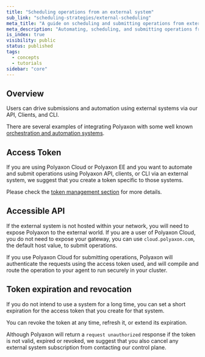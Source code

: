 ```yaml
---
title: "Scheduling operations from an external system"
sub_link: "scheduling-strategies/external-scheduling"
meta_title: "A guide on scheduling and submitting operations from external systems - scheduling strategies"
meta_description: "Automating, scheduling, and submitting operations from external systems."
is_index: true
visibility: public
status: published
tags:
  - concepts
  - tutorials
sidebar: "core"
---
```


## Overview

Users can drive submissions and automation using external systems via our API, Clients, and CLI.

There are several examples of integrating Polyaxon with some well known [orchestration and automation systems](/integrations/automation/).

## Access Token

If you are using Polyaxon Cloud or Polyaxon EE and you want to automate and submit operations using Polyaxon API, clients, or CLI via an external system, 
we suggest that you create a token specific to those systems.  

Please check the [token management section](/docs/management/organizations/users/#token-management) for more details.

## Accessible API

If the external system is not hosted within your network, you will need to expose Polyaxon to the external world. 
If you are a user of Polyaxon Cloud, you do not need to expose your gateway, you can use `cloud.polyaxon.com`, the default host value, to submit operations.

If you use Polyaxon Cloud for submitting operations, Polyaxon will authenticate the requests using the access token used, 
and will compile and route the operation to your agent to run securely in your cluster. 

## Token expiration and revocation

If you do not intend to use a system for a long time, you can set a short expiration for the access token that you create for that system.

You can revoke the token at any time, refresh it, or extend its expiration.

Although Polyaxon will return a `request unauthorized` response if the token is not valid, 
expired or revoked, we suggest that you also cancel any external system subscription from contacting our control plane. 
